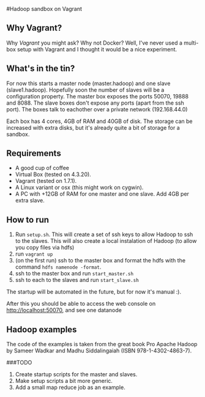 #Hadoop sandbox on Vagrant

## Why Vagrant?

Why *Vagrant* you might ask? Why not Docker? Well, I've never used a multi-box setup with Vagrant and I thought it would be a nice experiment.

## What's in the tin?

For now this starts a master node (master.hadoop) and one slave (slave1.hadoop). Hopefully soon the number of slaves will be a configuration property. The master box exposes the ports 50070, 19888 and 8088. The slave boxes don't expose any ports (apart from the ssh port). The boxes talk to eachother over a private network (192.168.44.0)

Each box has 4 cores, 4GB of RAM and 40GB of disk. The storage can be increased with extra disks, but it's already quite a bit of storage for a sandbox.

## Requirements

* A good cup of coffee
* Virtual Box (tested on 4.3.20).
* Vagrant (tested on 1.7.1).
* A Linux variant or osx (this might work on cygwin).
* A PC with +12GB of RAM for one master and one slave. Add 4GB per extra slave.

## How to run
1. Run `setup.sh`. This will create a set of ssh keys to allow Hadoop to ssh to the slaves. This will also create a local instalation of Hadoop (to allow you copy files via hdfs)
2. run `vagrant up`
3. (on the first run) ssh to the master box and format the hdfs with the command `hdfs namenode -format`.
4. ssh to the master box and run `start_master.sh`
5. ssh to each to the slaves and run `start_slave.sh`

The startup will be automated in the future, but for now it's manual :).

After this you should be able to access the web console on [http://localhost:50070](http://localhost:50070), and see one datanode

## Hadoop examples
The code of the examples is taken from the great book Pro Apache Hadoop by Sameer Wadkar and Madhu Siddalingaiah (ISBN 978-1-4302-4863-7).

###TODO
1. Create startup scripts for the master and slaves.
2. Make setup scripts a bit more generic.
3. Add a small map reduce job as an example.
